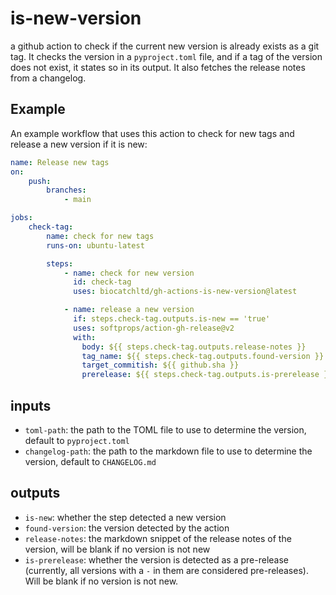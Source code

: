 # is-new-version
a github action to check if the current new version is already exists as a git tag. It checks the version in a `pyproject.toml` file, and if a tag of the version does not exist, it states so in its output. It also fetches the release notes from a changelog.

## Example
An example workflow that uses this action to check for new tags and release a new version if it is new:
```yaml
name: Release new tags
on:
    push:
        branches:
            - main

jobs:
    check-tag:
        name: check for new tags
        runs-on: ubuntu-latest

        steps:
            - name: check for new version
              id: check-tag
              uses: biocatchltd/gh-actions-is-new-version@latest

            - name: release a new version
              if: steps.check-tag.outputs.is-new == 'true'
              uses: softprops/action-gh-release@v2
              with:
                body: ${{ steps.check-tag.outputs.release-notes }}
                tag_name: ${{ steps.check-tag.outputs.found-version }}
                target_commitish: ${{ github.sha }}
                prerelease: ${{ steps.check-tag.outputs.is-prerelease }}
```

## inputs
* `toml-path`: the path to the TOML file to use to determine the version, default to `pyproject.toml`
* `changelog-path`: the path to the markdown file to use to determine the version, default to `CHANGELOG.md`

## outputs
* `is-new`: whether the step detected a new version
* `found-version`: the version detected by the action
* `release-notes`: the markdown snippet of the release notes of the version, will be blank if no version is not new
* `is-prerelease`: whether the version is detected as a pre-release (currently, all versions with a `-` in them are considered pre-releases). Will be blank if no version is not new.

